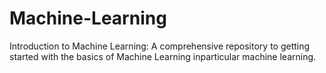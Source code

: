 # Machine-Learning
Introduction to Machine Learning: A comprehensive repository to getting started with the basics of Machine Learning inparticular machine learning.
